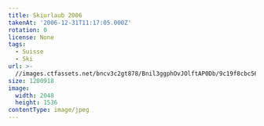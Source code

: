 ```yaml
---
title: Skiurlaub 2006
takenAt: '2006-12-31T11:17:05.000Z'
rotation: 0
license: None
tags:
  - Suisse
  - Ski
url: >-
  //images.ctfassets.net/bncv3c2gt878/Bnil3ggphOvJOlftAP0Db/9c19f8cbc56313b777bed84a055d1a87/skiurlaub-2006_4560273986_o
size: 1200918
image:
  width: 2048
  height: 1536
contentType: image/jpeg
---
```


